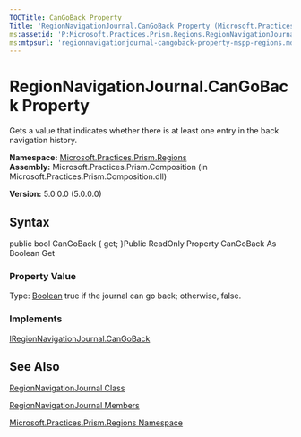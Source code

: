 ```yaml
---
TOCTitle: CanGoBack Property
Title: 'RegionNavigationJournal.CanGoBack Property (Microsoft.Practices.Prism.Regions)'
ms:assetid: 'P:Microsoft.Practices.Prism.Regions.RegionNavigationJournal.CanGoBack'
ms:mtpsurl: 'regionnavigationjournal-cangoback-property-mspp-regions.md'
---
```


# RegionNavigationJournal.CanGoBack Property

Gets a value that indicates whether there is at least one entry in the back navigation history.

**Namespace:** [Microsoft.Practices.Prism.Regions](https://msdn.microsoft.com/library/microsoft.practices.prism.regions)
**Assembly:** Microsoft.Practices.Prism.Composition (in Microsoft.Practices.Prism.Composition.dll)

**Version:** 5.0.0.0 (5.0.0.0)

## Syntax
public bool CanGoBack { get; }Public ReadOnly Property CanGoBack As Boolean Get
### Property Value

Type: [Boolean](http://msdn.microsoft.com/en-us/library/a28wyd50)
true if the journal can go back; otherwise, false.
### Implements

[IRegionNavigationJournal.CanGoBack](https://msdn.microsoft.com/library/microsoft.practices.prism.regions.iregionnavigationjournal.cangoback)

## See Also
[RegionNavigationJournal Class](https://msdn.microsoft.com/library/microsoft.practices.prism.regions.regionnavigationjournal)

[RegionNavigationJournal Members](https://msdn.microsoft.com/allmembers.t:microsoft.practices.prism.regions.regionnavigationjournal)

[Microsoft.Practices.Prism.Regions Namespace](https://msdn.microsoft.com/library/microsoft.practices.prism.regions)
